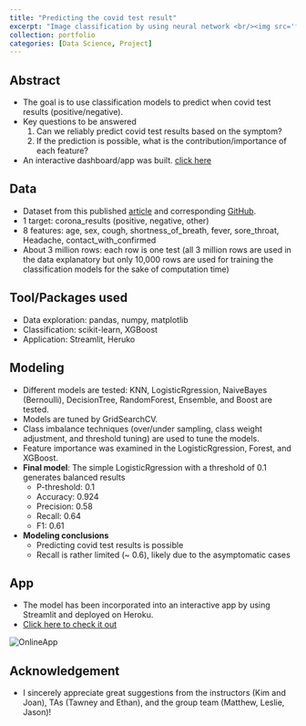 ```yaml
---
title: "Predicting the covid test result"
excerpt: "Image classification by using neural network <br/><img src='figures/app_screenshot.JPG' width='400'>"
collection: portfolio
categories: [Data Science, Project]
---
```



## Abstract
* The goal is to use classification models to predict when covid test results (positive/negative).
* Key questions to be answered
  1. Can we reliably predict covid test results based on the symptom?
  2. If the prediction is possible, what is the contribution/importance of each feature?
* An interactive dashboard/app was built. [click here](https://classification-app-20210513-v3.herokuapp.com/)

## Data
* Dataset from this published [article](https://www.nature.com/articles/s41746-020-00372-6) and corresponding [GitHub](https://github.com/nshomron/covidpred/tree/master/data).
* 1 target: corona_results (positive, negative, other)
* 8 features: age, sex, cough, shortness_of_breath, fever, sore_throat, Headache, contact_with_confirmed
* About 3 million rows: each row is one test (all 3 million rows are used in the data explanatory but only 10,000 rows are used for training the classification models for the sake of computation time)

## Tool/Packages used
* Data exploration: pandas, numpy, matplotlib
* Classification: scikit-learn, XGBoost
* Application: Streamlit, Heruko

## Modeling
* Different models are tested: KNN, LogisticRgression, NaiveBayes (Bernoulli), DecisionTree, RandomForest, Ensemble, and Boost are tested.
* Models are tuned by GridSearchCV.
* Class imbalance techniques (over/under sampling, class weight adjustment, and threshold tuning) are used to tune the models.
* Feature importance was examined in the LogisticRgression, Forest, and XGBoost.
* **Final model**: The simple LogisticRgression with a threshold of 0.1 generates balanced results
  * P-threshold: 0.1
  * Accuracy: 0.924
  * Precision: 0.58
  * Recall: 0.64
  * F1: 0.61
* **Modeling conclusions**
  * Predicting covid test results is possible
  * Recall is rather limited (~ 0.6), likely due to the asymptomatic cases

## App
* The model has been incorporated into an interactive app by using Streamlit and deployed on Heroku.
* [Click here to check it out](https://classification-app-20210513-v3.herokuapp.com/)

![OnlineApp](/figures/app_screenshot.JPG?raw=true)

## Acknowledgement
* I sincerely appreciate great suggestions from the instructors (Kim and Joan), TAs (Tawney and Ethan), and the group team (Matthew, Leslie, Jason)!
